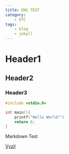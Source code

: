```yaml
---
title: ENG TEST
category:
    - ETC
tags:
    - blog
    - jekyll
---
```


# Header1
## Header2
### Header3

```c
#include <stdio.h>

int main(){
    printf("Hello World!")
    return 0;
}
```

Markdown Test

[Vyzil](vyzil.github.io)
